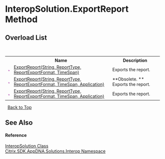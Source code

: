 # InteropSolution.ExportReport Method 
 


## Overload List
&nbsp;<table><tr><th></th><th>Name</th><th>Description</th></tr><tr><td>![Public method](media/pubmethod.gif "Public method")</td><td><a href="a508c9a6-6970-47e5-029f-2d9096a54fce">ExportReport(String, ReportType, ReportExportFormat, TimeSpan)</a></td><td>
Exports the report.</td></tr><tr><td>![Public method](media/pubmethod.gif "Public method")</td><td><a href="726e3907-95e2-adaa-08a5-45f85ee7473b">ExportReport(String, ReportType, ReportExportFormat, TimeSpan, Application)</a></td><td> **Obsolete. **
Exports the report.</td></tr><tr><td>![Public method](media/pubmethod.gif "Public method")</td><td><a href="00baa1fc-405c-b62f-3326-c9137f403462">ExportReport(String, ReportType, ReportExportFormat, TimeSpan, Application)</a></td><td>
Exports the report.</td></tr></table>&nbsp;
<a href="#interopsolution.exportreport-method">Back to Top</a>

## See Also


#### Reference
<a href="f5c6f00f-ab04-119f-5147-d0ad15aef792">InteropSolution Class</a><br /><a href="9b022d31-dfbd-e494-2a35-12a59446d9d6">Citrix.SDK.AppDNA.Solutions.Interop Namespace</a><br />